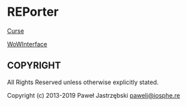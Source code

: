 ﻿# REPorter

[Curse](http://www.curse.com/addons/wow/reporter-battleground-map)

[WoWInterface](http://www.wowinterface.com/downloads/info21089-REPorter-BattlegroundMap.html)

## COPYRIGHT

All Rights Reserved unless otherwise explicitly stated.

Copyright (c) 2013-2019 Paweł Jastrzębski <pawelj@iosphe.re>
